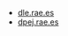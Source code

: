 * [dle.rae.es](https://dle.rae.es/sinarqu%C3%ADa)
* [dpej.rae.es](https://dpej.rae.es/lema/sinarquia)

